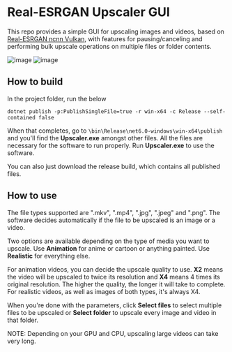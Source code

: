 # Real-ESRGAN Upscaler GUI
This repo provides a simple GUI for upscaling images and videos, based on [Real-ESRGAN ncnn Vulkan](https://github.com/xinntao/Real-ESRGAN-ncnn-vulkan), with features for pausing/canceling and performing bulk upscale operations on multiple files or folder contents.

![image](https://github.com/PeteJobi/RealEsrganUpscalerGUI/assets/45200292/e668a5d2-df4e-480c-99c6-83eba314f91e)
![image](https://github.com/PeteJobi/RealEsrganUpscalerGUI/assets/45200292/1092c8f1-e920-4750-bd9e-bea20e193bb2)


## How to build
In the project folder, run the below
```
dotnet publish -p:PublishSingleFile=true -r win-x64 -c Release --self-contained false
```
When that completes, go to `\bin\Release\net6.0-windows\win-x64\publish` and you'll find the **Upscaler.exe** amongst other files. All the files are necessary for the software to run properly. Run **Upscaler.exe** to use the software.

You can also just download the release build, which contains all published files.

## How to use
The file types supported are ".mkv", ".mp4", ".jpg", ".jpeg" and ".png". The software decides automatically if the file to be upscaled is an image or a video.

Two options are available depending on the type of media you want to upscale. Use **Animation** for anime or cartoon or anything painted. Use **Realistic** for everything else.

For animation videos, you can decide the upscale quality to use. **X2** means the video will be upscaled to twice its resolution and **X4** means 4 times its original resolution. The higher the quality, the longer it will take to complete. For realistic videos, as well as images of both types, it's always X4.

When you're done with the parameters, click **Select files** to select multiple files to be upscaled or **Select folder** to upscale every image and video in that folder.

NOTE: Depending on your GPU and CPU, upscaling large videos can take very long.
